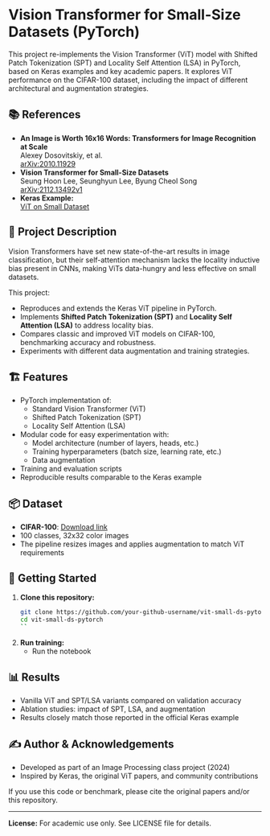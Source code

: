 # Vision Transformer for Small-Size Datasets (PyTorch)

This project re-implements the Vision Transformer (ViT) model with Shifted Patch Tokenization (SPT) and Locality Self Attention (LSA) in PyTorch, based on Keras examples and key academic papers. It explores ViT performance on the CIFAR-100 dataset, including the impact of different architectural and augmentation strategies.

## 📚 References

- **An Image is Worth 16x16 Words: Transformers for Image Recognition at Scale**  
  Alexey Dosovitskiy, et al.  
  [arXiv:2010.11929](https://arxiv.org/abs/2010.11929)
- **Vision Transformer for Small-Size Datasets**  
  Seung Hoon Lee, Seunghyun Lee, Byung Cheol Song  
  [arXiv:2112.13492v1](https://arxiv.org/abs/2112.13492v1)
- **Keras Example:**  
  [ViT on Small Dataset](https://keras.io/examples/vision/vit_small_ds/)

## 📝 Project Description

Vision Transformers have set new state-of-the-art results in image classification, but their self-attention mechanism lacks the locality inductive bias present in CNNs, making ViTs data-hungry and less effective on small datasets.

This project:
- Reproduces and extends the Keras ViT pipeline in PyTorch.
- Implements **Shifted Patch Tokenization (SPT)** and **Locality Self Attention (LSA)** to address locality bias.
- Compares classic and improved ViT models on CIFAR-100, benchmarking accuracy and robustness.
- Experiments with different data augmentation and training strategies.

## 🏗️ Features

- PyTorch implementation of:
  - Standard Vision Transformer (ViT)
  - Shifted Patch Tokenization (SPT)
  - Locality Self Attention (LSA)
- Modular code for easy experimentation with:
  - Model architecture (number of layers, heads, etc.)
  - Training hyperparameters (batch size, learning rate, etc.)
  - Data augmentation
- Training and evaluation scripts
- Reproducible results comparable to the Keras example

## 📦 Dataset

- **CIFAR-100**: [Download link](https://www.cs.toronto.edu/~kriz/cifar.html)
- 100 classes, 32x32 color images
- The pipeline resizes images and applies augmentation to match ViT requirements

## 🚀 Getting Started

1. **Clone this repository:**
    ```bash
    git clone https://github.com/your-github-username/vit-small-ds-pytorch.git
    cd vit-small-ds-pytorch
    ``

3. **Run training:**
    - Run the notebook


## 📊 Results

- Vanilla ViT and SPT/LSA variants compared on validation accuracy
- Ablation studies: impact of SPT, LSA, and augmentation
- Results closely match those reported in the official Keras example

## ✍️ Author & Acknowledgements

- Developed as part of an Image Processing class project (2024)
- Inspired by Keras, the original ViT papers, and community contributions

If you use this code or benchmark, please cite the original papers and/or this repository.

---

**License:** For academic use only. See LICENSE file for details.

